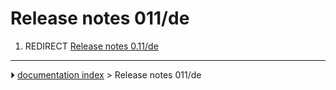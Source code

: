 # Release notes 011/de
1.  REDIRECT [Release notes 0.11/de](Release_notes_0.11/de.md)



---
⏵ [documentation index](../README.md) > Release notes 011/de
